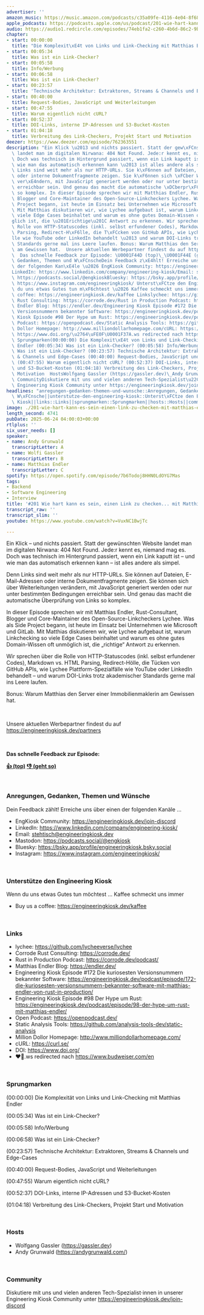 ```yaml
---
advertiser: ''
amazon_music: https://music.amazon.com/podcasts/c35a09fe-4116-4e04-8f68-77d61b112e46/episodes/691cee4f-0644-48d1-ae5a-6b2f9526eba3/engineering-kiosk-201-wie-hart-kann-es-sein-einen-link-zu-checken-mit-matthias-endler
apple_podcasts: https://podcasts.apple.com/us/podcast/201-wie-hart-kann-es-sein-einen-link-zu-checken-mit/id1603082924?i=1000714294334&uo=4
audio: https://audio1.redcircle.com/episodes/74eb1fa2-c260-4b6d-86c2-9b72082f890e/stream.mp3
chapter:
- start: 00:00:00
  title: "Die Komplexit\xE4t von Links und Link-Checking mit Matthias Endler"
- start: 00:05:34
  title: Was ist ein Link-Checker?
- start: 00:05:58
  title: Info/Werbung
- start: 00:06:58
  title: Was ist ein Link-Checker?
- start: 00:23:57
  title: 'Technische Architektur: Extraktoren, Streams & Channels und Edge-Cases'
- start: 00:40:00
  title: Request-Bodies, JavaScript und Weiterleitungen
- start: 00:47:55
  title: Warum eigentlich nicht cURL?
- start: 00:52:37
  title: DOI-Links, interne IP-Adressen und S3-Bucket-Kosten
- start: 01:04:18
  title: Verbreitung des Link-Checkers, Projekt Start und Motivation
deezer: https://www.deezer.com/episode/762363551
description: "Ein Klick \u2013 und nichts passiert. Statt der gew\xFCnschten Website\
  \ landet man im digitalen Nirwana: 404 Not Found. Jede:r kennt es, niemand mag es.\
  \ Doch was technisch im Hintergrund passiert, wenn ein Link kaputt ist \u2013 und\
  \ wie man das automatisch erkennen kann \u2013 ist alles andere als simpel. Denn\
  \ Links sind weit mehr als nur HTTP-URLs. Sie k\xF6nnen auf Dateien, E-Mail-Adressen\
  \ oder interne Dokumentfragmente zeigen. Sie k\xF6nnen sich \xFCber Weiterleitungen\
  \ ver\xE4ndern, mit JavaScript generiert werden oder nur unter bestimmten Bedingungen\
  \ erreichbar sein. Und genau das macht die automatische \xDCberpr\xFCfung von Links\
  \ so komplex. In dieser Episode sprechen wir mit Matthias Endler, Rust-Consultant,\
  \ Blogger und Core-Maintainer des Open-Source-Linkcheckers Lychee. Was als Side\
  \ Project begann, ist heute im Einsatz bei Unternehmen wie Microsoft und GitLab.\
  \ Mit Matthias diskutieren wir, wie Lychee aufgebaut ist, warum Linkchecking so\
  \ viele Edge Cases beinhaltet und warum es ohne gutes Domain-Wissen oft unm\xF6\
  glich ist, die \u201Erichtige\u201C Antwort zu erkennen. Wir sprechen \xFCber die\
  \ Rolle von HTTP-Statuscodes (inkl. selbst erfundener Codes), Markdown vs. HTML\
  \ Parsing, Redirect-H\xF6lle, die T\xFCcken von GitHub APIs, wie Lychee Plattform-Spezialf\xE4\
  lle wie YouTube oder LinkedIn behandelt \u2013 und warum DOI-Links trotz akademischer\
  \ Standards gerne mal ins Leere laufen. Bonus: Warum Matthias den Server einer Immobilienmaklerin\
  \ am Gewissen hat.  Unsere aktuellen Werbepartner findest du auf https://engineeringkiosk.dev/partners\
  \  Das schnelle Feedback zur Episode: \U0001F44D (top)\_\U0001F44E (geht so)  Anregungen,\
  \ Gedanken, Themen und W\xFCnscheDein Feedback z\xE4hlt! Erreiche uns \xFCber einen\
  \ der folgenden Kan\xE4le \u2026 EngKiosk Community: https://engineeringkiosk.dev/join-discord\_\
  LinkedIn: https://www.linkedin.com/company/engineering-kiosk/Email: stehtisch@engineeringkiosk.devMastodon:\
  \ https://podcasts.social/@engkioskBluesky: https://bsky.app/profile/engineeringkiosk.bsky.socialInstagram:\
  \ https://www.instagram.com/engineeringkiosk/ Unterst\xFCtze den Engineering KioskWenn\
  \ du uns etwas Gutes tun m\xF6chtest \u2026 Kaffee schmeckt uns immer\_ Buy us a\
  \ coffee: https://engineeringkiosk.dev/kaffee Linkslychee: https://github.com/lycheeverse/lycheeCorrode\
  \ Rust Consulting: https://corrode.dev/Rust in Production Podcast: https://corrode.dev/podcast/Matthias\
  \ Endler Blog: https://endler.dev/Engineering Kiosk Episode #172 Die kuriosesten\
  \ Versionsnummern bekannter Software: https://engineeringkiosk.dev/podcast/episode/172-die-kuriosesten-versionsnummern-bekannter-software-mit-matthias-endler-von-rust-in-production/Engineering\
  \ Kiosk Episode #98 Der Hype um Rust: https://engineeringkiosk.dev/podcast/episode/98-der-hype-um-rust-mit-matthias-endler/Open\
  \ Podcast: https://openpodcast.dev/Static Analysis Tools: https://github.com/analysis-tools-dev/static-analysisMillion\
  \ Dollor Homepage: http://www.milliondollarhomepage.com/cURL: https://curl.se/DOI:\
  \ https://www.doi.org/\u2764\uFE0F\U0001F37A.ws redirected nach https://www.budweiser.com/en\
  \ Sprungmarken(00:00:00) Die Komplexit\xE4t von Links und Link-Checking mit Matthias\
  \ Endler (00:05:34) Was ist ein Link-Checker? (00:05:58) Info/Werbung (00:06:58)\
  \ Was ist ein Link-Checker? (00:23:57) Technische Architektur: Extraktoren, Streams\
  \ & Channels und Edge-Cases (00:40:00) Request-Bodies, JavaScript und Weiterleitungen\
  \ (00:47:55) Warum eigentlich nicht cURL? (00:52:37) DOI-Links, interne IP-Adressen\
  \ und S3-Bucket-Kosten (01:04:18) Verbreitung des Link-Checkers, Projekt Start und\
  \ Motivation  HostsWolfgang Gassler (https://gassler.dev)\_Andy Grunwald (https://andygrunwald.com/)\
  \ CommunityDiskutiere mit uns und vielen anderen Tech-Spezialist\u22C5innen in unserer\
  \ Engineering Kiosk Community unter https://engineeringkiosk.dev/join-discord"
headlines: "anregungen-gedanken-themen-und-wunsche::Anregungen, Gedanken, Themen und\
  \ W\xFCnsche||unterstutze-den-engineering-kiosk::Unterst\xFCtze den Engineering\
  \ Kiosk||links::Links||sprungmarken::Sprungmarken||hosts::Hosts||community::Community"
image: ./201-wie-hart-kann-es-sein-einen-link-zu-checken-mit-matthias-endler.jpg
length_second: 4741
pubDate: 2025-06-24 04:00:03+00:00
rtlplus: ''
six_user_needs: []
speaker:
- name: Andy Grunwald
  transcriptLetter: A
- name: Wolfi Gassler
  transcriptLetter: B
- name: Matthias Endler
  transcriptLetter: C
spotify: https://open.spotify.com/episode/7b6Todoj8HHN0LdOYG7Mas
tags:
- Backend
- Software Engineering
- Interview
title: '#201 Wie hart kann es sein, einen Link zu checken... mit Matthias Endler'
transcript_raw: ''
transcript_slim: ''
youtube: https://www.youtube.com/watch?v=VuxNC1BwjTc

---
```

<p>Ein Klick – und nichts passiert. Statt der gewünschten Website landet man im digitalen Nirwana: 404 Not Found. Jede:r kennt es, niemand mag es. Doch was technisch im Hintergrund passiert, wenn ein Link kaputt ist – und wie man das automatisch erkennen kann – ist alles andere als simpel.</p><p>Denn Links sind weit mehr als nur HTTP-URLs. Sie können auf Dateien, E-Mail-Adressen oder interne Dokumentfragmente zeigen. Sie können sich über Weiterleitungen verändern, mit JavaScript generiert werden oder nur unter bestimmten Bedingungen erreichbar sein. Und genau das macht die automatische Überprüfung von Links so komplex.</p><p>In dieser Episode sprechen wir mit Matthias Endler, Rust-Consultant, Blogger und Core-Maintainer des Open-Source-Linkcheckers Lychee. Was als Side Project begann, ist heute im Einsatz bei Unternehmen wie Microsoft und GitLab. Mit Matthias diskutieren wir, wie Lychee aufgebaut ist, warum Linkchecking so viele Edge Cases beinhaltet und warum es ohne gutes Domain-Wissen oft unmöglich ist, die „richtige“ Antwort zu erkennen.</p><p>Wir sprechen über die Rolle von HTTP-Statuscodes (inkl. selbst erfundener Codes), Markdown vs. HTML Parsing, Redirect-Hölle, die Tücken von GitHub APIs, wie Lychee Plattform-Spezialfälle wie YouTube oder LinkedIn behandelt – und warum DOI-Links trotz akademischer Standards gerne mal ins Leere laufen.</p><p>Bonus: Warum Matthias den Server einer Immobilienmaklerin am Gewissen hat.</p><p><br></p><p>Unsere aktuellen Werbepartner findest du auf <a href="https://engineeringkiosk.dev/partners">https://engineeringkiosk.dev/partners</a></p><p><br></p><p><strong>Das schnelle Feedback zur Episode:</strong></p><p><a href="https://api.openpodcast.dev/feedback/201/upvote" rel="nofollow"><strong>👍 (top)</strong></a><strong> </strong><a href="https://api.openpodcast.dev/feedback/201/downvote" rel="nofollow"><strong>👎 (geht so)</strong></a></p><p><br></p><h3 id="anregungen-gedanken-themen-und-wunsche">Anregungen, Gedanken, Themen und Wünsche</h3><p>Dein Feedback zählt! Erreiche uns über einen der folgenden Kanäle …</p><ul><li>EngKiosk Community: <a href="https://engineeringkiosk.dev/join-discord">https://engineeringkiosk.dev/join-discord</a> </li><li>LinkedIn: <a href="https://www.linkedin.com/company/engineering-kiosk/" rel="nofollow">https://www.linkedin.com/company/engineering-kiosk/</a></li><li>Email: <a href="mailto:stehtisch@engineeringkiosk.dev" rel="nofollow">stehtisch@engineeringkiosk.dev</a></li><li>Mastodon: <a href="https://podcasts.social/@engkiosk" rel="nofollow">https://podcasts.social/@engkiosk</a></li><li>Bluesky: <a href="https://bsky.app/profile/engineeringkiosk.bsky.social" rel="nofollow">https://bsky.app/profile/engineeringkiosk.bsky.social</a></li><li>Instagram: <a href="https://www.instagram.com/engineeringkiosk/" rel="nofollow">https://www.instagram.com/engineeringkiosk/</a></li></ul><p><br></p><h3 id="unterstutze-den-engineering-kiosk">Unterstütze den Engineering Kiosk</h3><p>Wenn du uns etwas Gutes tun möchtest … Kaffee schmeckt uns immer </p><ul><li>Buy us a coffee: <a href="https://engineeringkiosk.dev/kaffee">https://engineeringkiosk.dev/kaffee</a></li></ul><p><br></p><h3 id="links">Links</h3><ul><li>lychee: <a href="https://github.com/lycheeverse/lychee" rel="nofollow">https://github.com/lycheeverse/lychee</a></li><li>Corrode Rust Consulting: <a href="https://corrode.dev/" rel="nofollow">https://corrode.dev/</a></li><li>Rust in Production Podcast: <a href="https://corrode.dev/podcast/" rel="nofollow">https://corrode.dev/podcast/</a></li><li>Matthias Endler Blog: <a href="https://endler.dev/" rel="nofollow">https://endler.dev/</a></li><li>Engineering Kiosk Episode #172 Die kuriosesten Versionsnummern bekannter Software: <a href="https://engineeringkiosk.dev/podcast/episode/172-die-kuriosesten-versionsnummern-bekannter-software-mit-matthias-endler-von-rust-in-production/">https://engineeringkiosk.dev/podcast/episode/172-die-kuriosesten-versionsnummern-bekannter-software-mit-matthias-endler-von-rust-in-production/</a></li><li>Engineering Kiosk Episode #98 Der Hype um Rust: <a href="https://engineeringkiosk.dev/podcast/episode/98-der-hype-um-rust-mit-matthias-endler/">https://engineeringkiosk.dev/podcast/episode/98-der-hype-um-rust-mit-matthias-endler/</a></li><li>Open Podcast: <a href="https://openpodcast.dev/" rel="nofollow">https://openpodcast.dev/</a></li><li>Static Analysis Tools: <a href="https://github.com/analysis-tools-dev/static-analysis" rel="nofollow">https://github.com/analysis-tools-dev/static-analysis</a></li><li>Million Dollor Homepage: <a href="http://www.milliondollarhomepage.com/" rel="nofollow">http://www.milliondollarhomepage.com/</a></li><li>cURL: <a href="https://curl.se/" rel="nofollow">https://curl.se/</a></li><li>DOI: <a href="https://www.doi.org/" rel="nofollow">https://www.doi.org/</a></li><li>❤️🍺.ws redirected nach <a href="https://www.budweiser.com/en" rel="nofollow">https://www.budweiser.com/en</a></li></ul><p><br></p><h3 id="sprungmarken">Sprungmarken</h3><p>(00:00:00) Die Komplexität von Links und Link-Checking mit Matthias Endler</p><p>(00:05:34) Was ist ein Link-Checker?</p><p>(00:05:58) Info/Werbung</p><p>(00:06:58) Was ist ein Link-Checker?</p><p>(00:23:57) Technische Architektur: Extraktoren, Streams &amp; Channels und Edge-Cases</p><p>(00:40:00) Request-Bodies, JavaScript und Weiterleitungen</p><p>(00:47:55) Warum eigentlich nicht cURL?</p><p>(00:52:37) DOI-Links, interne IP-Adressen und S3-Bucket-Kosten</p><p>(01:04:18) Verbreitung des Link-Checkers, Projekt Start und Motivation</p><p><br></p><h3 id="hosts">Hosts</h3><ul><li>Wolfgang Gassler (<a href="https://gassler.dev" rel="nofollow">https://gassler.dev</a>) </li><li>Andy Grunwald (<a href="https://andygrunwald.com/" rel="nofollow">https://andygrunwald.com/</a>)</li></ul><p><br></p><h3 id="community">Community</h3><p>Diskutiere mit uns und vielen anderen Tech-Spezialist⋅innen in unserer Engineering Kiosk Community unter <a href="https://engineeringkiosk.dev/join-discord">https://engineeringkiosk.dev/join-discord</a> </p>